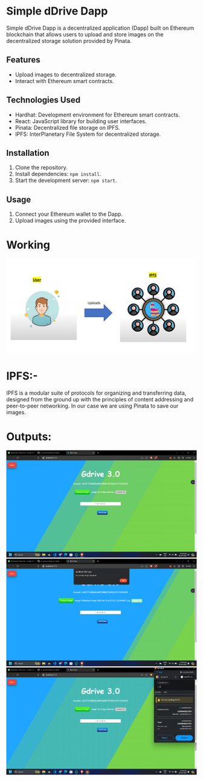# Simple dDrive Dapp

Simple dDrive Dapp is a decentralized application (Dapp) built on Ethereum blockchain that allows users to upload and store images on the decentralized storage solution provided by Pinata.

## Features

- Upload images to decentralized storage.
- Interact with Ethereum smart contracts.

## Technologies Used

- Hardhat: Development environment for Ethereum smart contracts.
- React: JavaScript library for building user interfaces.
- Pinata: Decentralized file storage on IPFS.
- IPFS: InterPlanetary File System for decentralized storage.

## Installation

1. Clone the repository.
2. Install dependencies: `npm install`.
3. Start the development server: `npm start`.

## Usage

1. Connect your Ethereum wallet to the Dapp.
2. Upload images using the provided interface.

# Working
![](https://github.com/uv-goswami/dApp/blob/master/Output/Screenshot%202024-04-26%20015323.png)

# IPFS:-
IPFS is a modular suite of protocols for organizing and transferring data, designed from the ground up with the principles of content addressing and peer-to-peer networking.
In our case we are using Pinata to save our images.

# Outputs:
![](https://github.com/uv-goswami/dApp/blob/master/Output/Screenshot%202024-04-26%20013842.png)
![](https://github.com/uv-goswami/dApp/blob/master/Output/Screenshot%202024-04-26%20013908.png)
![](https://github.com/uv-goswami/dApp/blob/master/Output/Screenshot%202024-04-26%20013928.png)

